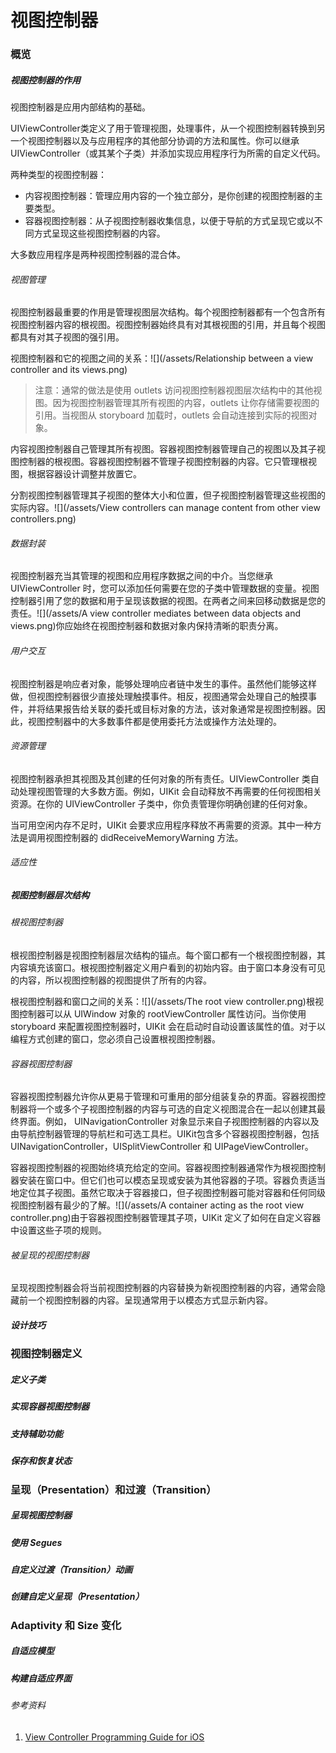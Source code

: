 # 视图控制器

### 概览

##### 视图控制器的作用

视图控制器是应用内部结构的基础。

UIViewController类定义了用于管理视图，处理事件，从一个视图控制器转换到另一个视图控制器以及与应用程序的其他部分协调的方法和属性。你可以继承UIViewController（或其某个子类）并添加实现应用程序行为所需的自定义代码。

两种类型的视图控制器：

* 内容视图控制器：管理应用内容的一个独立部分，是你创建的视图控制器的主要类型。
* 容器视图控制器：从子视图控制器收集信息，以便于导航的方式呈现它或以不同方式呈现这些视图控制器的内容。

大多数应用程序是两种视图控制器的混合体。

###### 视图管理

视图控制器最重要的作用是管理视图层次结构。每个视图控制器都有一个包含所有视图控制器内容的根视图。视图控制器始终具有对其根视图的引用，并且每个视图都具有对其子视图的强引用。

视图控制器和它的视图之间的关系：![](/assets/Relationship between a view controller and its views.png)

> 注意：通常的做法是使用 outlets 访问视图控制器视图层次结构中的其他视图。因为视图控制器管理其所有视图的内容，outlets 让你存储需要视图的引用。当视图从 storyboard 加载时，outlets 会自动连接到实际的视图对象。

内容视图控制器自己管理其所有视图。容器视图控制器管理自己的视图以及其子视图控制器的根视图。容器视图控制器不管理子视图控制器的内容。它只管理根视图，根据容器设计调整并放置它。

分割视图控制器管理其子视图的整体大小和位置，但子视图控制器管理这些视图的实际内容。![](/assets/View controllers can manage content from other view controllers.png)

###### 数据封装

视图控制器充当其管理的视图和应用程序数据之间的中介。当您继承 UIViewController 时，您可以添加任何需要在您的子类中管理数据的变量。视图控制器引用了您的数据和用于呈现该数据的视图。在两者之间来回移动数据是您的责任。![](/assets/A view controller mediates between data objects and views.png)你应始终在视图控制器和数据对象内保持清晰的职责分离。

###### 用户交互

视图控制器是响应者对象，能够处理响应者链中发生的事件。虽然他们能够这样做，但视图控制器很少直接处理触摸事件。相反，视图通常会处理自己的触摸事件，并将结果报告给关联的委托或目标对象的方法，该对象通常是视图控制器。因此，视图控制器中的大多数事件都是使用委托方法或操作方法处理的。

###### 资源管理

视图控制器承担其视图及其创建的任何对象的所有责任。UIViewController 类自动处理视图管理的大多数方面。例如，UIKit 会自动释放不再需要的任何视图相关资源。在你的 UIViewController 子类中，你负责管理你明确创建的任何对象。

当可用空闲内存不足时，UIKit 会要求应用程序释放不再需要的资源。其中一种方法是调用视图控制器的 didReceiveMemoryWarning 方法。

###### 适应性

##### 视图控制器层次结构

###### 根视图控制器

根视图控制器是视图控制器层次结构的锚点。每个窗口都有一个根视图控制器，其内容填充该窗口。根视图控制器定义用户看到的初始内容。由于窗口本身没有可见的内容，所以视图控制器的视图提供了所有的内容。

根视图控制器和窗口之间的关系：![](/assets/The root view controller.png)根视图控制器可以从 UIWindow 对象的 rootViewController 属性访问。当你使用 storyboard 来配置视图控制器时，UIKit 会在启动时自动设置该属性的值。对于以编程方式创建的窗口，您必须自己设置根视图控制器。

###### 容器视图控制器

容器视图控制器允许你从更易于管理和可重用的部分组装复杂的界面。容器视图控制器将一个或多个子视图控制器的内容与可选的自定义视图混合在一起以创建其最终界面。例如， UINavigationController 对象显示来自子视图控制器的内容以及由导航控制器管理的导航栏和可选工具栏。UIKit包含多个容器视图控制器，包括 UINavigationController，UISplitViewController 和 UIPageViewController。

容器视图控制器的视图始终填充给定的空间。容器视图控制器通常作为根视图控制器安装在窗口中。但它们也可以模态呈现或安装为其他容器的子项。容器负责适当地定位其子视图。虽然它取决于容器接口，但子视图控制器可能对容器和任何同级视图控制器有最少的了解。![](/assets/A container acting as the root view controller.png)由于容器视图控制器管理其子项，UIKit 定义了如何在自定义容器中设置这些子项的规则。

###### 被呈现的视图控制器

呈现视图控制器会将当前视图控制器的内容替换为新视图控制器的内容，通常会隐藏前一个视图控制器的内容。呈现通常用于以模态方式显示新内容。

##### 设计技巧

### 视图控制器定义

##### 定义子类

##### 实现容器视图控制器

##### 支持辅助功能

##### 保存和恢复状态

### 呈现（Presentation）和过渡（Transition）

##### 呈现视图控制器

##### 使用 Segues

##### 自定义过渡（Transition）动画

##### 创建自定义呈现（Presentation）

### Adaptivity 和 Size 变化

##### 自适应模型

##### 构建自适应界面

###### 参考资料

1. [View Controller Programming Guide for iOS](https://developer.apple.com/library/content/featuredarticles/ViewControllerPGforiPhoneOS/index.html#//apple_ref/doc/uid/TP40007457-CH2-SW1)



